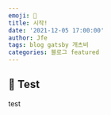 ```yaml
---
emoji: 👋
title: 시작!
date: '2021-12-05 17:00:00'
author: Jfe
tags: blog gatsby 개츠비
categories: 블로그 featured
---
```


## 👋 Test

test 


```toc

```
